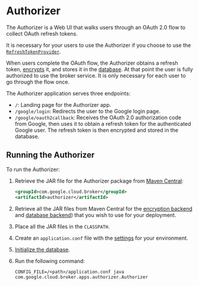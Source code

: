 # Authorizer

The Authorizer is a Web UI that walks users through an OAuth 2.0 flow to collect OAuth refresh tokens.

It is necessary for your users to use the Authorizer if you choose to use the [`RefreshTokenProvider`](providers.md#refresh-token-provider).

When users complete the OAuth flow, the Authorizer obtains a refresh token, [encrypts](encryption.md) it,
and stores it in the [database](database.md). At that point the user is fully authorized to use the broker service.
It is only necessary for each user to go through the flow once.

The Authorizer application serves three endpoints:

-   `/`: Landing page for the Authorizer app.
-   `/google/login`: Redirects the user to the Google login page.
-   `/google/oauth2callback`: Receives the OAuth 2.0 authorization code from Google, then uses it to
    obtain a refresh token for the authenticated Google user. The refresh token is then encrypted
    and stored in the database.

## Running the Authorizer

To run the Authorizer:

1.  Retrieve the JAR file for the Authorizer package from [Maven Central](https://search.maven.org/search?q=g:com.google.cloud.broker%20AND%20a:authorizer):
    ```xml
    <groupId>com.google.cloud.broker</groupId>
    <artifactId>authorizer</artifactId>
    ```
2.  Retrieve all the JAR files from Maven Central for the [encryption backend](encryption.md#encryption-backends) and
    [database backend](database.md#database-backends)) that you wish to use for your deployment.
3.  Place all the JAR files in the `CLASSPATH`.
4.  Create an `application.conf` file with the [settings](settings.md) for your environment.
5.  [Initialize the database](database.md#database-initialization).
6.  Run the following command:

    ```shell
    CONFIG_FILE=/<path>/application.conf java com.google.cloud.broker.apps.authorizer.Authorizer
    ```
